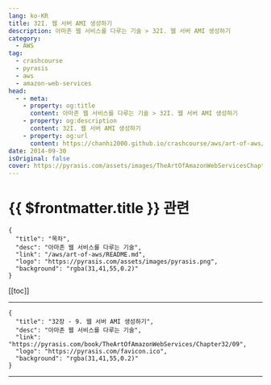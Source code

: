 ```yaml
---
lang: ko-KR
title: 32I. 웹 서버 AMI 생성하기
description: 아마존 웹 서비스를 다루는 기술 > 32I. 웹 서버 AMI 생성하기
category:
  - AWS
tag: 
  - crashcourse
  - pyrasis
  - aws 
  - amazon-web-services
head:
  - - meta:
    - property: og:title
      content: 아마존 웹 서비스를 다루는 기술 > 32I. 웹 서버 AMI 생성하기
    - property: og:description
      content: 32I. 웹 서버 AMI 생성하기
    - property: og:url
      content: https://chanhi2000.github.io/crashcourse/aws/art-of-aws/32I.html
date: 2014-09-30
isOriginal: false
cover: https://pyrasis.com/assets/images/TheArtOfAmazonWebServicesChapter32/14_.png
---
```


# {{ $frontmatter.title }} 관련

```component VPCard
{
  "title": "목차",
  "desc": "아마존 웹 서비스를 다루는 기술",
  "link": "/aws/art-of-aws/README.md",
  "logo": "https://pyrasis.com/assets/images/pyrasis.png",
  "background": "rgba(31,41,55,0.2)"
}
```

[[toc]]

---

```component VPCard
{
  "title": "32장 - 9. 웹 서버 AMI 생성하기",
  "desc": "아마존 웹 서비스를 다루는 기술",
  "link": "https://pyrasis.com/book/TheArtOfAmazonWebServices/Chapter32/09",
  "logo": "https://pyrasis.com/favicon.ico",
  "background": "rgba(31,41,55,0.2)"
}
```

<!-- TODO: 작성 -->

---
